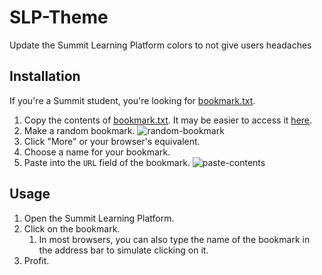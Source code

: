 # SLP-Theme

Update the Summit Learning Platform colors to not give users headaches

## Installation

If you're a Summit student, you're looking for [bookmark.txt].

1. Copy the contents of [bookmark.txt].
   It may be easier to access it [here][bookmark-raw].
1. Make a random bookmark.
   ![random-bookmark]
1. Click "More" or your browser's equivalent.
1. Choose a name for your bookmark.
1. Paste into the `URL` field of the bookmark.
   ![paste-contents]

## Usage

1. Open the Summit Learning Platform.
1. Click on the bookmark.
   1. In most browsers, you can also type the name of the bookmark in the address bar to simulate clicking on it.
1. Profit.

[bookmark.txt]: bookmark.txt
[bookmark-raw]: https://raw.githubusercontent.com/pihart/SLP-Theme/main/bookmark.txt
[random-bookmark]: https://user-images.githubusercontent.com/18153122/99610631-0be94600-29c7-11eb-8aab-f1412af74f4b.png
[paste-contents]: https://user-images.githubusercontent.com/18153122/99610779-5074e180-29c7-11eb-9d4d-7baa620ec9d4.png
